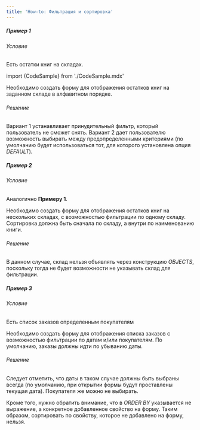 ```yaml
---
title: 'How-to: Фильтрация и сортировка'
---
```


##### Пример 1

###### Условие

Есть остатки книг на складах.

import {CodeSample} from './CodeSample.mdx'

<CodeSample url="https://ru-documentation.lsfusion.org/sample?file=UseCaseFilter&block=sample1"/>

Необходимо создать форму для отображения остатков книг на заданном складе в алфавитном порядке.

###### Решение

<CodeSample url="https://ru-documentation.lsfusion.org/sample?file=UseCaseFilter&block=solution1"/>

Вариант 1 устанавливает принудительный фильтр, который пользователь не сможет снять. Вариант 2 дает пользователю возможность выбирать между предопределенными критериями (по умолчанию будет использоваться тот, для которого установлена опция *DEFAULT*).

##### Пример 2

###### Условие

Аналогично **Примеру 1**.

Необходимо создать форму для отображения остатков книг на нескольких складах, с возможностью фильтрации по одному складу. Сортировка должна быть сначала по складу, а внутри по наименованию книги.

###### Решение

<CodeSample url="https://ru-documentation.lsfusion.org/sample?file=UseCaseFilter&block=solution2"/>

В данном случае, склад нельзя объявлять через конструкцию *OBJECTS*, поскольку тогда не будет возможности не указывать склад для фильтрации.

##### Пример 3

###### Условие

Есть список заказов определенным покупателям

<CodeSample url="https://ru-documentation.lsfusion.org/sample?file=UseCaseFilter&block=sample3"/>

Необходимо создать форму для отображения списка заказов с возможностью фильтрации по датам и/или покупателям. По умолчанию, заказы должны идти по убыванию даты.

###### Решение

<CodeSample url="https://ru-documentation.lsfusion.org/sample?file=UseCaseFilter&block=solution3"/>

Следует отметить, что даты в таком случае должны быть выбраны всегда (по умолчанию, при открытии формы будут проставлены текущая дата). Покупателя же можно не выбирать.

Кроме того, нужно обратить внимание, что в *ORDER BY* указывается не выражение, а конкретное добавленное свойство на форму. Таким образом, сортировать по свойству, которое не добавлено на форму, нельзя.

